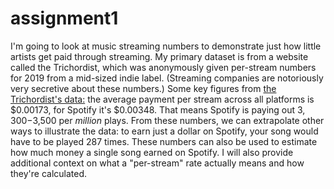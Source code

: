 # assignment1

I'm going to look at music streaming numbers to demonstrate just how little artists get paid through streaming. My primary dataset is from a website called the Trichordist, which was anonymously given per-stream numbers for 2019 from a mid-sized indie label. (Streaming companies are notoriously very secretive about these numbers.) Some key figures from <a href="https://thetrichordist.com/2020/03/05/2019-2020-streaming-price-bible-youtube-is-still-the-1-problem-to-solve/">the Trichordist's data:</a> the average payment per stream across all platforms is $0.00173, for Spotify it's $0.00348. That means Spotify is paying out $3,300-$3,500 per *million* plays. From these numbers, we can extrapolate other ways to illustrate the data: to earn just a dollar on Spotify, your song would have to be played 287 times. These numbers can also be used to estimate how much money a single song earned on Spotify. I will also provide additional context on what a "per-stream" rate actually means and how they're calculated. 
